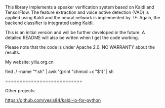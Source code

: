 This library implements a speaker verification system based on Kaldi and TensorFlow. 
The feature extraction and voice active detection (VAD) is applied using Kaldi and the neural network is implemented by TF.
Again, the backend classifier is integrated using Kaldi. 

This is an initial version and will be further developed in the future. 
A detailed README will also be writen when I get the code working.

Please note that the code is under Apache 2.0. NO WARRANTY about the results.

My website: yiliu.org.cn


find ./ -name "*.sh" | awk '{print "chmod +x "$1}' | sh


===========================

Other projects:

https://github.com/vesis84/kaldi-io-for-python